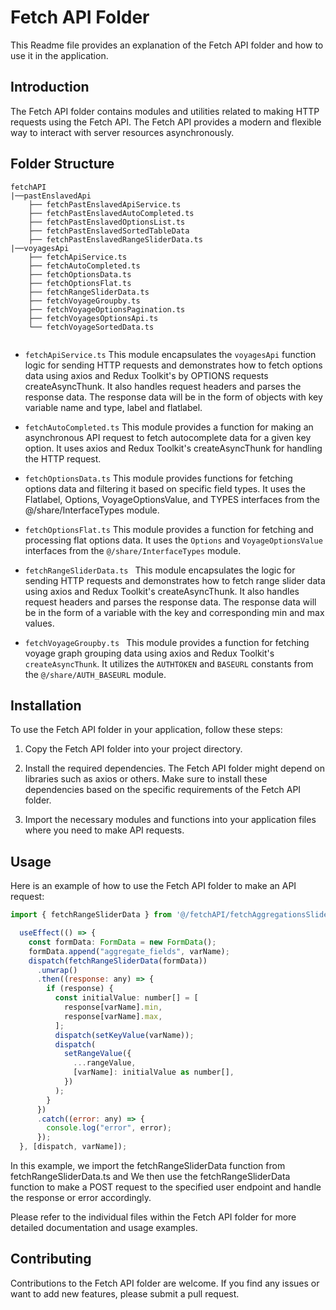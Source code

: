 # Fetch API Folder

This Readme file provides an explanation of the Fetch API folder and how to use it in the application.

## Introduction
The Fetch API folder contains modules and utilities related to making HTTP requests using the Fetch API. The Fetch API provides a modern and flexible way to interact with server resources asynchronously.


## Folder Structure
```
fetchAPI
|──pastEnslavedApi
    ├── fetchPastEnslavedApiService.ts
    ├── fetchPastEnslavedAutoCompleted.ts
    ├── fetchPastEnslavedOptionsList.ts
    ├── fetchPastEnslavedSortedTableData
    ├── fetchPastEnslavedRangeSliderData.ts
|──voyagesApi
    ├── fetchApiService.ts
    ├── fetchAutoCompleted.ts
    ├── fetchOptionsData.ts
    ├── fetchOptionsFlat.ts
    ├── fetchRangeSliderData.ts 
    ├── fetchVoyageGroupby.ts
    ├── fetchVoyageOptionsPagination.ts
    ├── fetchVoyagesOptionsApi.ts
    └── fetchVoyageSortedData.ts


```
- ```fetchApiService.ts```
This module encapsulates the ```voyagesApi``` function
logic for sending HTTP requests and demonstrates how to fetch options data using axios and Redux Toolkit's by OPTIONS requests
createAsyncThunk. It also handles request headers and parses the response data. The response data will be in the form of objects with key variable name and type, label and flatlabel.

- ```fetchAutoCompleted.ts```
This module provides a function for making an asynchronous API request to fetch autocomplete data for a given key option. It uses axios and Redux Toolkit's createAsyncThunk for handling the HTTP request.

- ```fetchOptionsData.ts```
This module provides functions for fetching options data and filtering it based on specific field types. It uses the Flatlabel, Options, VoyageOptionsValue, and TYPES interfaces from the @/share/InterfaceTypes module.

- ```fetchOptionsFlat.ts```
This module provides a function for fetching and processing flat options data. It uses the `Options` and `VoyageOptionsValue` interfaces from the `@/share/InterfaceTypes` module.

- ```fetchRangeSliderData.ts ```
This module encapsulates the logic for sending HTTP requests and demonstrates how to fetch range slider data using axios and Redux Toolkit's createAsyncThunk. It also handles request headers and parses the response data. The response data will be in the form of a variable with the key and corresponding min and max values.

- ```fetchVoyageGroupby.ts ```
This module provides a function for fetching voyage graph grouping data using axios and Redux Toolkit's `createAsyncThunk`. It utilizes the `AUTHTOKEN` and `BASEURL` constants from the `@/share/AUTH_BASEURL` module.

## Installation
To use the Fetch API folder in your application, follow these steps:

1) Copy the Fetch API folder into your project directory.

2) Install the required dependencies. The Fetch API folder might depend on libraries such as axios or others. Make sure to install these dependencies based on the specific requirements of the Fetch API folder.

3) Import the necessary modules and functions into your application files where you need to make API requests.

## Usage
Here is an example of how to use the Fetch API folder to make an API request:

```jsx
import { fetchRangeSliderData } from '@/fetchAPI/fetchAggregationsSlider';

  useEffect(() => {
    const formData: FormData = new FormData();
    formData.append("aggregate_fields", varName);
    dispatch(fetchRangeSliderData(formData))
      .unwrap()
      .then((response: any) => {
        if (response) {
          const initialValue: number[] = [
            response[varName].min,
            response[varName].max,
          ];
          dispatch(setKeyValue(varName));
          dispatch(
            setRangeValue({
              ...rangeValue,
              [varName]: initialValue as number[],
            })
          );
        }
      })
      .catch((error: any) => {
        console.log("error", error);
      });
  }, [dispatch, varName]);

```

In this example, we import the fetchRangeSliderData function from fetchRangeSliderData.ts and We then use the fetchRangeSliderData function to make a POST request to the specified user endpoint and handle the response or error accordingly.

Please refer to the individual files within the Fetch API folder for more detailed documentation and usage examples.


## Contributing
Contributions to the Fetch API folder are welcome. If you find any issues or want to add new features, please submit a pull request.